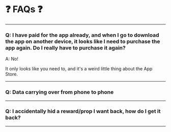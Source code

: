 # ❓ FAQs ❓

***

### Q: I have paid for the app already, and when I go to download the app on another device, it looks like I need to purchase the app again. Do I really have to purchase it again?

A: No!

It only looks like you need to, and it's a weird little thing about the App Store.

***

### Q: Data carrying over from phone to phone

***

### Q: I accidentally hid a reward/prop I want back, how do I get it back?

***